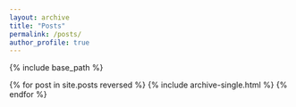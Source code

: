 ```yaml
---
layout: archive
title: "Posts"
permalink: /posts/
author_profile: true
---
```


{% include base_path %}


{% for post in site.posts reversed %}
  {% include archive-single.html %}
{% endfor %}

